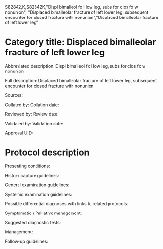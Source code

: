 S82842,K,S82842K,"Displ bimalleol fx l low leg, subs for clos fx w nonunion", "Displaced bimalleolar fracture of left lower leg, subsequent encounter for closed fracture with nonunion","Displaced bimalleolar fracture of left lower leg"
# Category title: Displaced bimalleolar fracture of left lower leg

Abbreviated description: Displ bimalleol fx l low leg, subs for clos fx w nonunion

Full description: Displaced bimalleolar fracture of left lower leg, subsequent encounter for closed fracture with nonunion

Sources:

Collated by:
Collation date:

Reviewed by:
Review date:

Validated by:
Validation date:

Approval UID:

# Protocol description

Presenting conditions:

History capture guidelines:

General examination guidelines:

Systemic examination guidelines:

Possible differential diagnoses with links to related protocols:

Symptomatic / Palliative management:

Suggested diagnostic tests:

Management:

Follow-up guidelines:
